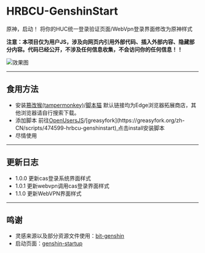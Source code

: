 # HRBCU-GenshinStart
原神，启动！
将你的HUC统一登录验证页面/WebVpn登录界面修改为原神样式

**注意：本项目仅为用户JS，涉及向网页内引用外部代码、插入外部内容、隐藏部分内容。代码已经公开，不涉及任何信息收集，不会访问你的任何信息！！**

![效果图](https://yuluoxk.cn/genshin/preview.png)

------------------

## 食用方法

- 安装[篡改猴(tampermonkey)](https://microsoftedge.microsoft.com/addons/detail/iikmkjmpaadaobahmlepeloendndfphd)/[脚本猫](https://microsoftedge.microsoft.com/addons/detail/scriptcat/liilgpjgabokdklappibcjfablkpcekh)
  默认链接均为Edge浏览器拓展商店，其他浏览器请自行搜索下载。
- 添加脚本
  前往[OpenUsersJS](https://openuserjs.org/scripts/Yuluoxk/HRBCU-GenshinStart!)/[greasyfork](https://greasyfork.org/zh-CN/scripts/474599-hrbcu-genshinstart),点击install安装脚本
- 尽情使用

------------------
## 更新日志
- 1.0.0  更新cas登录系统界面样式
- 1.0.1 更新webvpn调用cas登录界面样式
- 1.1.0 更新WebVPN界面样式
------------------

## 鸣谢
- 灵感来源以及部分资源文件使用：[bit-genshin](https://github.com/xinyi-cherry/bit-genshin)
- 启动页面：[genshin-startup](https://github.com/zhujin917/genshin-startup)
